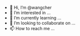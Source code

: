- 👋 Hi, I’m @wangcher
- 👀 I’m interested in ...
- 🌱 I’m currently learning ...
- 💞️ I’m looking to collaborate on ...
- 📫 How to reach me ...

<!---
wangcher/wangcher is a ✨ special ✨ repository because its `README.md` (this file) appears on your GitHub profile.
You can click the Preview link to take a look at your changes.
--->

